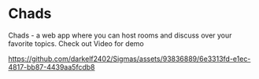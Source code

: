 # Chads
Chads - a web app where you can host rooms and discuss over your favorite topics.
Check out Video for demo



https://github.com/darkelf2402/Sigmas/assets/93836889/6e3313fd-e1ec-4817-bb87-4439aa5fcdb8

